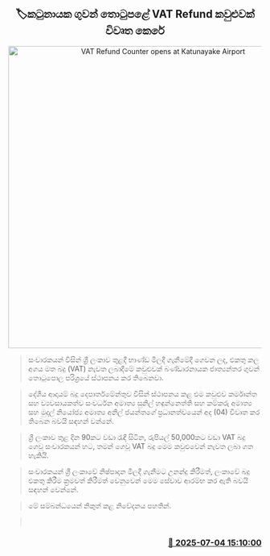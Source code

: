 <p align='center'><b><h2 align='center' title='VAT Refund Counter opens at Katunayake Airport'>🏷කටුනායක ගුවන් තොටුපළේ VAT Refund කවුළුවක් විවෘත කෙරේ</h2></b></p>
<p align='center'><img src='https://helakuru.sgp1.cdn.digitaloceanspaces.com/esana/images/lib/vat-resund.jpg' width='600' alt='VAT Refund Counter opens at Katunayake Airport'></p>

> සංචාරකයන් විසින් ශ්‍රී ලංකාව තුළදී භාණ්ඩ මිලදී ගැනීමේදී ගෙවන ලද, එකතු කල අගය මත බදු (VAT) නැවත ලබාදීමේ කවුළුවක් බණ්ඩාරනායක ජාත්‍යන්තර ගුවන් තොටුපොල පරිශ්‍රයේ ස්ථාපනය කර තිබෙනවා.

> දේශීය ආදායම් බදු දෙපාර්තමේන්තුව විසින් ස්ථාපනය කළ එම කවුළුව කර්මාන්ත සහ ව්‍යවසායකත්ව සංවර්ධන අමාත්‍ය සුනිල් හඳුන්නෙත්ති සහ කම්කරු අමාත්‍ය සහ මුදල් නියෝජ්‍ය අමාත්‍ය අනිල් ජයන්තගේ ප්‍රධානත්වයෙන් අද (04) විවෘත කර තිබෙන බවයි සඳහන් වන්නේ.

> ශ්‍රී ලංකාව තුළ දින 90කට වඩා රැඳී සිටින, රුපියල් 50,000කට වඩා VAT බදු ගෙවූ සංචාරකයන් හට, තමන් ගෙවූ VAT බදු මෙම කවුළුවෙන් නැවත ලබා ගත හැකියි‍.

> සංචාරකයන් ශ්‍රී ලංකාවේ නිෂ්පාදන මිලදී ගැනීමට උනන්දු කිරීමත්, ලංකාවේ බදු එකතු කිරීම ක්‍රමවත් කිරීමත් වෙනුවෙන් මෙම සේවාව ආරම්භ කර ඇති බවයි සඳහන් වෙන්නේ.

> මේ සම්බන්ධයෙන් නිකුත් කළ නිවේදනය පහතින්.

>  



<h3 align='right'><a href='https://www.helakuru.lk/esana/p/111593/'>📅 2025-07-04 15:10:00</a></h3>
